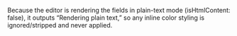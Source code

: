 Because the editor is rendering the fields in plain-text mode (isHtmlContent: false), it outputs “Rendering plain text,” so any inline color styling is ignored/stripped and never applied.